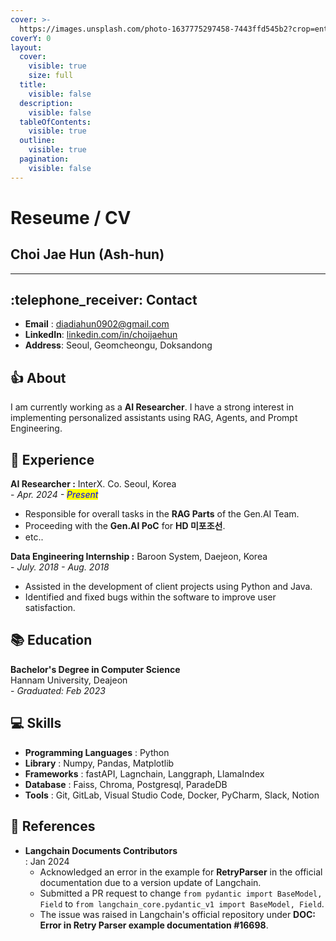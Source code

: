 ```yaml
---
cover: >-
  https://images.unsplash.com/photo-1637775297458-7443ffd545b2?crop=entropy&cs=srgb&fm=jpg&ixid=M3wxOTcwMjR8MHwxfHNlYXJjaHwzfHxibGFja3xlbnwwfHx8fDE3MzA2MjA5NjZ8MA&ixlib=rb-4.0.3&q=85
coverY: 0
layout:
  cover:
    visible: true
    size: full
  title:
    visible: false
  description:
    visible: false
  tableOfContents:
    visible: true
  outline:
    visible: true
  pagination:
    visible: false
---
```


# Reseume / CV

## Choi Jae Hun (Ash-hun)

***

## :telephone\_receiver:  **Contact**&#x20;

* **Email** : diadiahun0902@gmail.com
* **LinkedIn**: [linkedin.com/in/choijaehun](https://www.linkedin.com/in/choijaehun)
* **Address**: Seoul, Geomcheongu, Doksandong

## :thumbsup: About&#x20;

I am currently working as a **AI Researcher**. I have a strong interest in implementing personalized assistants using RAG, Agents, and Prompt Engineering.

## :necktie: Experience &#x20;

**AI Researcher :** InterX. Co. Seoul, Korea\
\- _Apr. 2024 - <mark style="color:blue;">Present</mark>_

* Responsible for overall tasks in the **RAG Parts** of the Gen.AI Team.
* Proceeding with the **Gen.AI PoC** for **HD 미포조선**.
* etc..

**Data Engineering Internship :** Baroon System, Daejeon, Korea\
&#x20; \- _July. 2018 - Aug. 2018_

* Assisted in the development of client projects using Python and Java.
* Identified and fixed bugs within the software to improve user satisfaction.

## :books: Education&#x20;

**Bachelor's Degree in Computer Science**\
Hannam University, Deajeon\
\- _Graduated: Feb 2023_

## :computer: Skills&#x20;

* **Programming Languages** : Python
* **Library** : Numpy, Pandas, Matplotlib
* **Frameworks** : fastAPI, Lagnchain, Langgraph, LlamaIndex
* **Database** : Faiss, Chroma, Postgresql, ParadeDB
* **Tools** : Git, GitLab, Visual Studio Code, Docker, PyCharm, Slack, Notion

## :newspaper: References&#x20;

* **Langchain Documents Contributors**\
  &#x20;: Jan 2024
  * Acknowledged an error in the example for **RetryParser** in the official documentation due to a version update of Langchain.
  * Submitted a PR request to change `from pydantic import BaseModel, Field` to `from langchain_core.pydantic_v1 import BaseModel, Field`.
  * The issue was raised in Langchain's official repository under **DOC: Error in Retry Parser example documentation #16698**.

